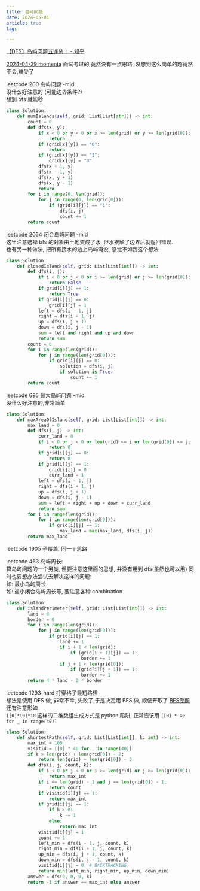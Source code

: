 ```yaml
---
title: 岛屿问题
date: 2024-05-01
article: true
tag:

---
```


[【DFS】岛屿问题五连杀！ - 知乎](https://zhuanlan.zhihu.com/p/423471030)

[2024-04-29 momenta](../../../../10IMYMEMINE/日记/2024-04-29) 面试考过的,竟然没有一点思路, 没想到这么简单的题竟然不会,难受了

leetcode 200 岛屿问题 -mid   
没什么好注意的 (可能边界条件?)  
想到 bfs 就能秒
```python
class Solution:
    def numIslands(self, grid: List[List[str]]) -> int:
        count = 0
        def dfs(x, y):
            if x < 0 or y < 0 or x >= len(grid) or y >= len(grid[0]):
                return
            if (grid[x][y]) == "0":
                return
            if (grid[x][y]) == "1":
                grid[x][y] = "0"
            dfs(x + 1, y)
            dfs(x - 1, y)
            dfs(x, y + 1)
            dfs(x, y - 1)
            return
        for i in range(0, len(grid)):
            for j in range(0, len(grid[0])):
                if (grid[i][j]) == "1":
                    dfs(i, j)
                    count += 1
        return count
```


leetcode 2054 闭合岛屿问题 -mid   
这里注意选择 bfs 的对象由土地变成了水, 但水接触了边界后就返回错误.  
也有另一种做法, 把所有接水的边上岛屿淹没, 感觉不如我这个想法
```python
class Solution:
    def closedIsland(self, grid: List[List[int]]) -> int:
        def dfs(i, j):
            if i < 0 or j < 0 or i >= len(grid) or j >= len(grid[0]):
                return False
            if grid[i][j] == 1:
                return True
            if grid[i][j] == 0:
                grid[i][j] = 1
            left = dfs(i - 1, j)
            right = dfs(i + 1, j)
            up = dfs(i, j + 1)
            down = dfs(i, j - 1)
            sum = left and right and up and down
            return sum
        count = 0
        for i in range(len(grid)):
            for j in range(len(grid[0])):
                if grid[i][j] == 0:
                    solution = dfs(i, j)
                    if solution is True:
                        count += 1
        return count
```


leetcode 695 最大岛屿问题 -mid   
没什么好注意的,非常简单
```python
class Solution:
    def maxAreaOfIsland(self, grid: List[List[int]]) -> int:
        max_land = 0
        def dfs(i, j) -> int:
            curr_land = 0
            if i < 0 or j < 0 or len(grid) <= i or len(grid[0]) <= j:
                return 0
            if grid[i][j] == 0:
                return 0
            if grid[i][j] == 1:
                grid[i][j] = 0
                curr_land = 1
            left = dfs(i - 1, j)
            right = dfs(i + 1, j)
            up = dfs(i, j + 1)
            down = dfs(i, j - 1)
            sum = left + right + up + down + curr_land
            return sum
        for i in range(len(grid)):
            for j in range(len(grid[0])):
                if grid[i][j] == 1:
                    max_land = max(max_land, dfs(i, j))
        return max_land
```


leetcode 1905 子覆盖, 同一个思路

leetcode 463 岛屿周长:   
算岛屿问题的一个另类, 但要注意这里面的思想, 并没有用到 dfs(虽然也可以用) 同时也要想办法尝试去解决这样的问题:  
如: 最小岛屿周长  
如: 最小闭合岛屿周长等, 要注意各种 combination
```python
class Solution:
    def islandPerimeter(self, grid: List[List[int]]) -> int:
        land = 0
        border = 0
        for i in range(len(grid)):
            for j in range(len(grid[0])):
                if grid[i][j] == 1:
                    land += 1
                    if i + 1 < len(grid):
                        if (grid[i + 1][j]) == 1:
                            border += 1
                    if j + 1 < len(grid[0]):
                        if (grid[i][j + 1]) == 1:
                            border += 1
        return 4 * land - 2 * border
```


leetcode 1293-hard 打穿格子最短路径   
想法是使用 DFS 做, 非常不幸, 失败了,于是决定用 BFS 做, 顺便开取了 [BFS专题](BFS专题)  
还有注意形如  
`[[0]*10]*10` 这样的二维数组生成方式是 python 陷阱, 正常应该用 `[[0] * 40 for _ in range(40)]`
```python
class Solution:
    def shortestPath(self, grid: List[List[int]], k: int) -> int:
        max_int = 100
        visitid = [[0] * 40 for _ in range(40)]
        if k > len(grid) + len(grid[0]) - 2:
            return len(grid) + len(grid[0]) - 2
        def dfs(i, j, count, k):
            if i < 0 or j < 0 or i >= len(grid) or j >= len(grid[0]):
                return max_int
            if i == len(grid) - 1 and j == len(grid[0]) - 1:
                return count
            if visitid[i][j] == 1:
                return max_int
            if grid[i][j] == 1:
                if k > 0:
                    k -= 1
                else:
                    return max_int
            visitid[i][j] = 1
            count += 1
            left_min = dfs(i - 1, j, count, k)
            right_min = dfs(i + 1, j, count, k)
            up_min = dfs(i, j + 1, count, k)
            down_min = dfs(i, j - 1, count, k)
            visitid[i][j] = 0  # BACKTRACKING
            return min(left_min, right_min, up_min, down_min)
        answer = dfs(0, 0, 0, k)
        return -1 if answer == max_int else answer
```


